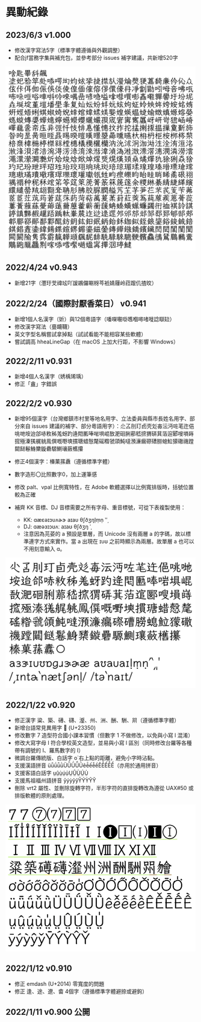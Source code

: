 # 異動紀錄

## 2023/6/3 v1.000

- 修改漢字寫法5字（標準字體遵循與外觀調整）
- 配合jf當務字集與補充包，並參考部分 issues 補字建議，共新增520字

![v1.000](img/v1000.png)

## 2022/4/24 v0.943

- 新增21字（灃玗芠禕玹吖諼鶘儸唰枒芩衹婧屨岭菈躥仉揸旼）

## 2022/2/24（國際討厭香菜日） v0.941

- 新增1個人名漢字（妡）與12個粵語字（噃㗎𡃁啩嚿嗰噚啫嘥諗瞓攰）
- 修改漢字寫法（亹衊韈）
- 英文字型名稱嘗試拿掉點（試試看能不能相容某些軟體）
- 嘗試調高 hheaLineGap（在 macOS 上加大行距，不影響 Windows）

## 2022/2/11 v0.931

- 新增4個人名漢字（㛢楀琋瑀）
- 修正「盦」字錯誤

## 2022/2/2 v0.930

- 新增95個漢字（台灣鄉鎮市村里等地名用字、立法委員與縣市長姓名用字、部分來自 issues 建議的補字、部分粵語用字）：尐叾刖玎卣壳彣毐沄沔咗芼迕俋咷哋垵迨郃哧敉秭羗蚜趵逄𨳍匭唪啱埧崐敔淝硘脷𦰡嵇𢱑猬硦萁萡逭郾嗖塤嵵搲殛溱獇艉䠷鳯僎嘅嘢塽摜瑭蜡慤氂磘糌虢頜魨噠澦濓瘺磜𥕢朥螅𩶘獴䃟禨蹚𨶙餸鬈鯓櫫鏇礨騵鰂瓖蘞欍攥
- 修正4個漢字：榛菓蓀纛（遵循標準字體）
- 數字造形〇比照數字0，加上運筆感
- 修改 palt、vpal 比例寬特性，在 Adobe 軟體選擇以比例寬排版時，括號位置較為正確
- 補齊 KK 音標、DJ 音標需要之所有字母、重音標號，可從下表複製使用： 

	- KK: ɑæɛəɪɔᴜʌɚɝ aɪaᴜ θʃðʒŋḷṃṇ ‵ʹ͵
	- DJ: ɑæəɜɪɔʊʌː aɪaʊ θʃðʒŋ ˈˌ
	- 注意因為芫荽的 a 預設是單層，而 Unicode 沒有兩層 a 的字碼，故以標準連字方式來實作。當 a 出現在 ɪᴜʊ 之前時顯示為兩層。故單層 a 也可以不用刻意輸入 ɑ。

![v0.920](img/v0930.png)

## 2022/1/22 v0.920

- 修正漢字 粱、築、礡、礴、瀣、州、洲、酬、駲、喌（遵循標準字體）
- 新增台語常見異用字 𣍐 (U+23350)
- 修改數字 7 造型符合國小課本習慣（但數字 1 不做修改，以免與小寫 l 混淆）
- 修改大寫字母 I 符合學校英文造型，並易與小寫 l 區別（同時修改台羅等各種帶有調號的 I、羅馬數字的 I）
- 微調台羅傳統版、白話字 o͘ 右上點的距離，避免小字時沾黏。
- 支援漢語拼音 üǖǘǚǜÜǕǗǙǛêê̄ếê̌ềÊÊ̄ẾÊ̌Ề（亦用於通用拼音）
- 支援客語白話字 ṳṳ̂ṳ̀ṳ́ṳ̍ṲṲ̂Ṳ̀Ṳ́Ṳ̍
- 支援馬祖福州語拼音 ȳýỳŷy̌ȲÝỲŶY̌
- 刪除 vrt2 屬性、並刪除旋轉字符，半形字符的直排旋轉改為遵從 UAX#50 或排版軟體的原則處理。

![v0.920](img/v0920.png)

## 2022/1/12 v0.910

- 修正 emdash (U+2014) 零寬度的問題
- 修正 逢、途、遼、畬 4個字（遵循標準字體避捺或避鉤）

## 2022/1/11 v0.900 公開
